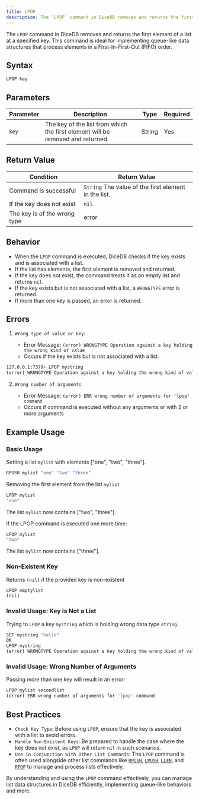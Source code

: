 ```yaml
---
title: LPOP
description: The `LPOP` command in DiceDB removes and returns the first element of a list at a specified key. This command is ideal for implementing queue-like data structures that process elements in a First-In-First-Out (FIFO) order.
---
```


The `LPOP` command in DiceDB removes and returns the first element of a list at a specified key. This command is ideal for implementing queue-like data structures that process elements in a First-In-First-Out (FIFO) order.

## Syntax

```bash
LPOP key
```

## Parameters

| Parameter | Description                                                                    | Type   | Required |
| --------- | ------------------------------------------------------------------------------ | ------ | -------- |
| `key`     | The key of the list from which the first element will be removed and returned. | String | Yes      |

## Return Value

| Condition                    | Return Value                                         |
| ---------------------------- | ---------------------------------------------------- |
| Command is successful        | `String` The value of the first element in the list. |
| If the key does not exist    | `nil`                                                |
| The key is of the wrong type | error                                                |

## Behavior

- When the `LPOP` command is executed, DiceDB checks if the key exists and is associated with a list.
- If the list has elements, the first element is removed and returned.
- If the key does not exist, the command treats it as an empty list and returns `nil`.
- If the key exists but is not associated with a list, a `WRONGTYPE` error is returned.
- If more than one key is passed, an error is returned.

## Errors

1. `Wrong type of value or key`:

   - Error Message: `(error) WRONGTYPE Operation against a key holding the wrong kind of value`
   - Occurs if the key exists but is not associated with a list.

```bash
127.0.0.1:7379> LPOP mystring
(error) WRONGTYPE Operation against a key holding the wrong kind of value
```

2. `Wrong number of arguments`

   - Error Message: `(error) ERR wrong number of arguments for 'lpop' command`
   - Occurs if command is executed without any arguments or with 2 or more arguments

## Example Usage

### Basic Usage

Setting a list `mylist` with elements \["one", "two", "three"\].

```bash
RPUSH mylist "one" "two" "three"
```

Removing the first element from the list `mylist`

```bash
LPOP mylist
"one"
```

The list `mylist` now contains \["two", "three"\].

If the LPOP command is executed one more time:

```bash
LPOP mylist
"two"
```

The list `mylist` now contains \["three"\].

### Non-Existent Key

Returns `(nil)` if the provided key is non-existent

```bash
LPOP emptylist
(nil)
```

### Invalid Usage: Key is Not a List

Trying to `LPOP` a key `mystring` which is holding wrong data type `string`.

```bash
SET mystring "hello"
OK
LPOP mystring
(error) WRONGTYPE Operation against a key holding the wrong kind of value
```

### Invalid Usage: Wrong Number of Arguments

Passing more than one key will result in an error:

```bash
LPOP mylist secondlist
(error) ERR wrong number of arguments for 'lpop' command
```

## Best Practices

- `Check Key Type`: Before using `LPOP`, ensure that the key is associated with a list to avoid errors.
- `Handle Non-Existent Keys`: Be prepared to handle the case where the key does not exist, as `LPOP` will return `nil` in such scenarios.
- `Use in Conjunction with Other List Commands`: The `LPOP` command is often used alongside other list commands like [`RPUSH`](/commands/rpush), [`LPUSH`](/commands/lpush), [`LLEN`](/commands/llen), and [`RPOP`](/commands/rpop) to manage and process lists effectively.

By understanding and using the `LPOP` command effectively, you can manage list data structures in DiceDB efficiently, implementing queue-like behaviors and more.
